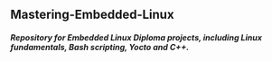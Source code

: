 ## Mastering-Embedded-Linux

##### Repository for Embedded Linux Diploma projects, including Linux fundamentals, Bash scripting, Yocto and C++.

